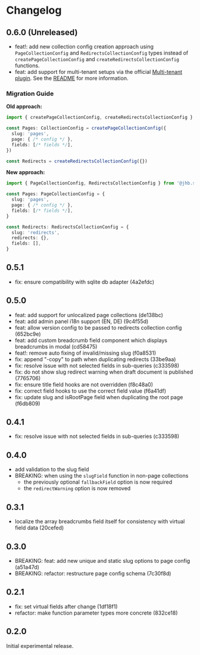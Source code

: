 # Changelog

## 0.6.0 (Unreleased)

- feat!: add new collection config creation approach using `PageCollectionConfig` and `RedirectsCollectionConfig` types instead of `createPageCollectionConfig` and `createRedirectsCollectionConfig` functions.
- feat: add support for multi-tenant setups via the official [Multi-tenant plugin](https://payloadcms.com/docs/plugins/multi-tenant). See the [README](./README.md#multi-tenant-support) for more information.

### Migration Guide

**Old approach:**
```ts
import { createPageCollectionConfig, createRedirectsCollectionConfig } from '@jhb.software/payload-pages-plugin'

const Pages: CollectionConfig = createPageCollectionConfig({
  slug: 'pages',
  page: { /* config */ },
  fields: [/* fields */],
})

const Redirects = createRedirectsCollectionConfig({})
```

**New approach:**
```ts
import { PageCollectionConfig, RedirectsCollectionConfig } from '@jhb.software/payload-pages-plugin'

const Pages: PageCollectionConfig = {
  slug: 'pages',
  page: { /* config */ },
  fields: [/* fields */],
}

const Redirects: RedirectsCollectionConfig = {
  slug: 'redirects',
  redirects: {},
  fields: [],
}
```

## 0.5.1

- fix: ensure compatibility with sqlite db adapter (4a2efdc)

## 0.5.0

- feat: add support for unlocalized page collections (de138bc)
- feat: add admin panel i18n support (EN, DE) (9c4f55d)
- feat: allow version config to be passed to redirects collection config (652bc9e)
- feat: add custom breadcrumb field component which displays breadcrumbs in modal (cd58475)
- feat!: remove auto fixing of invalid/missing slug (f0a8531)
- fix: append "-copy" to path when duplicating redirects (33be9aa)
- fix: resolve issue with not selected fields in sub-queries (c333598)
- fix: do not show slug redirect warning when draft document is published (7765706) 
- fix: ensure title field hooks are not overridden (f8c48a0)
- fix: correct field hooks to use the correct field value (f6a41df)
- fix: update slug and isRootPage field when duplicating the root page (f6db809)

## 0.4.1

- fix: resolve issue with not selected fields in sub-queries (c333598)

## 0.4.0

- add validation to the slug field
- BREAKING: when using the `slugField` function in non-page collections
    - the previously optional `fallbackField` option is now required
    - the `redirectWarning` option is now removed

## 0.3.1

- localize the array breadcrumbs field itself for consistency with virtual field data (20cefed)

## 0.3.0

- BREAKING: feat: add new unique and static slug options to page config (a51a47d)
- BREAKING: refactor: restructure page config schema (7c30f8d)

## 0.2.1

- fix: set virtual fields after change (1df18f1)
- refactor: make function parameter types more concrete (832ce18)

## 0.2.0

Initial experimental release.
